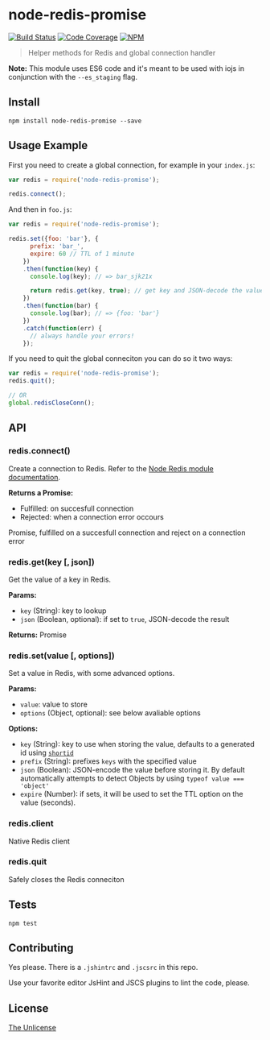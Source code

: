 # node-redis-promise

[![Build Status](https://img.shields.io/travis/albertorestifo/node-redis-promise.svg?style=flat-square)](https://travis-ci.org/albertorestifo/node-redis-promise) [![Code Coverage](https://img.shields.io/codecov/c/github/codecov/albertorestifo/node-redis-promise.svg?style=flat-square)](https://codecov.io/github/albertorestifo/node-redis-promise) [![NPM](https://img.shields.io/npm/v/redis-promise.svg?style=flat-square)](https://www.npmjs.com/package/node-redis-promise)

> Helper methods for Redis and global connection handler

__Note:__ This module uses ES6 code and it's meant to be used with iojs in conjunction with the `--es_staging` flag.

## Install

```shell
npm install node-redis-promise --save
```

## Usage Example

First you need to create a global connection, for example in your `index.js`:

```js
var redis = require('node-redis-promise');

redis.connect();
```

And then in `foo.js`:

```js
var redis = require('node-redis-promise');

redis.set({foo: 'bar'}, {
      prefix: 'bar_',
      expire: 60 // TTL of 1 minute
    })
    .then(function(key) {
      console.log(key); // => bar_sjk21x

      return redis.get(key, true); // get key and JSON-decode the value
    })
    .then(function(bar) {
      console.log(bar); // => {foo: 'bar'}
    })
    .catch(function(err) {
      // always handle your errors!
    });
```

If you need to quit the global conneciton you can do so it two ways:

```js
var redis = require('node-redis-promise');
redis.quit();

// OR
global.redisCloseConn();
```

## API

### redis.connect()

Create a connection to Redis. Refer to the [Node Redis module documentation][redis-doc].

__Returns a Promise:__

  - Fulfilled: on succesfull connection
  - Rejected: when a connection error occours

Promise, fulfilled on a succesfull connection and reject on a connection error

### redis.get(key [, json])

Get the value of a key in Redis.

__Params:__

 - `key` (String): key to lookup
 - `json` (Boolean, optional): if set to `true`, JSON-decode the result

__Returns:__ Promise

### redis.set(value [, options])

Set a value in Redis, with some advanced options.

__Params:__

  - `value`: value to store
  - `options` (Object, optional): see below avaliable options

__Options:__

  - `key` (String): key to use when storing the value, defaults to a generated id using [`shortid`][shortid]
  - `prefix` (String): prefixes `keys` with the specified value
  - `json` (Boolean): JSON-encode the value before storing it. By default automatically attempts to detect Objects by using `typeof value === 'object'`
  - `expire` (Number): if sets, it will be used to set the TTL option on the value (seconds).

### redis.client

Native Redis client

### redis.quit

Safely closes the Redis conneciton

## Tests

```
npm test
```

## Contributing

Yes please. There is a `.jshintrc` and `.jscsrc` in this repo.

Use your favorite editor JsHint and JSCS plugins to lint the code, please.

## License

[The Unlicense](http://unlicense.org/)

[redis-doc]: https://github.com/mranney/node_redis#rediscreateclient
[shortid]: https://www.npmjs.com/package/shortid
